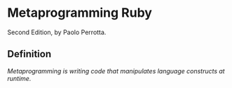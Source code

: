 Metaprogramming Ruby
====================

Second Edition, by Paolo Perrotta.

Definition
----------

*Metaprogramming is writing code that manipulates language constructs at
runtime.*
